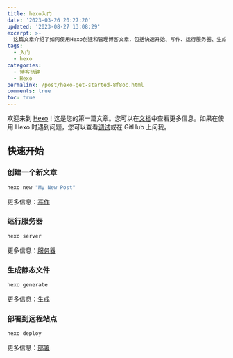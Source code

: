 ```yaml
---
title: hexo入门
date: '2023-03-26 20:27:20'
updated: '2023-08-27 13:08:29'
excerpt: >-
  这篇文章介绍了如何使用Hexo创建和管理博客文章，包括快速开始、写作、运行服务器、生成静态文件以及部署到远程站点的基本步骤。Hexo是一个方便的静态博客生成工具，适用于个人和团体的博客写作。
tags:
  - 入门
  - hexo
categories:
  - 博客搭建
  - Hexo
permalink: /post/hexo-get-started-8f8oc.html
comments: true
toc: true
---
```



欢迎来到 [Hexo](https://hexo.io/)！这是您的第一篇文章。您可以在[文档](https://hexo.io/docs/)中查看更多信息。如果在使用 Hexo 时遇到问题，您可以查看[调试](https://hexo.io/docs/troubleshooting.html)或在 GitHub 上问我。

## 快速开始

### 创建一个新文章

```bash
hexo new "My New Post"  
```

更多信息：[写作](https://hexo.io/docs/writing.html)

### 运行服务器

```bash
hexo server
```

更多信息：[服务器](https://hexo.io/docs/server.html)

### 生成静态文件

```bash
hexo generate
```

更多信息：[生成](https://hexo.io/docs/generating.html)

### 部署到远程站点

```bash
hexo deploy
```

更多信息：[部署](https://hexo.io/docs/one-command-deployment.html)
